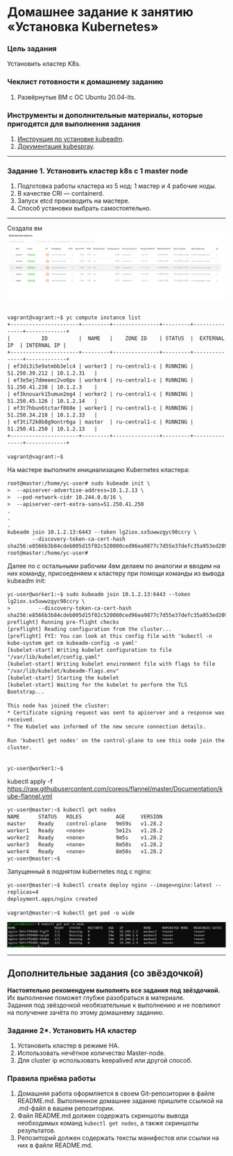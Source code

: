 # Домашнее задание к занятию «Установка Kubernetes»

### Цель задания

Установить кластер K8s.

### Чеклист готовности к домашнему заданию

1. Развёрнутые ВМ с ОС Ubuntu 20.04-lts.


### Инструменты и дополнительные материалы, которые пригодятся для выполнения задания

1. [Инструкция по установке kubeadm](https://kubernetes.io/docs/setup/production-environment/tools/kubeadm/create-cluster-kubeadm/).
2. [Документация kubespray](https://kubespray.io/).

-----

### Задание 1. Установить кластер k8s с 1 master node

1. Подготовка работы кластера из 5 нод: 1 мастер и 4 рабочие ноды.
2. В качестве CRI — containerd.
3. Запуск etcd производить на мастере.
4. Способ установки выбрать самостоятельно.

---
Создала вм
![img_11.png](img_11.png)
```commandline

vagrant@vagrant:~$ yc compute instance list
+----------------------+---------+---------------+---------+---------------+-------------+
|          ID          |  NAME   |    ZONE ID    | STATUS  |  EXTERNAL IP  | INTERNAL IP |
+----------------------+---------+---------------+---------+---------------+-------------+
| ef3di3i5e9atmbb3elc4 | worker3 | ru-central1-c | RUNNING | 51.250.39.212 | 10.1.2.31   |
| ef3e5ej7dmeeec2vo0pv | worker4 | ru-central1-c | RUNNING | 51.250.41.238 | 10.1.2.3    |
| ef3knouark15umue2mg4 | worker2 | ru-central1-c | RUNNING | 51.250.45.126 | 10.1.2.14   |
| ef3t7hbun6tctarf868e | worker1 | ru-central1-c | RUNNING | 51.250.34.218 | 10.1.2.33   |
| ef3ti72k0b8g9ontr6ga | master  | ru-central1-c | RUNNING | 51.250.41.250 | 10.1.2.13   |
+----------------------+---------+---------------+---------+---------------+-------------+

vagrant@vagrant:~$

```
На мастере выполните инициализацию Kubernetes кластера:
```
root@master:/home/yc-user# sudo kubeadm init \
>  --apiserver-advertise-address=10.1.2.13 \
>  --pod-network-cidr 10.244.0.0/16 \
>  --apiserver-cert-extra-sans=51.250.41.250
.
.
.
kubeadm join 10.1.2.13:6443 --token lg2iox.sx5uwwzgyc98ccry \
        --discovery-token-ca-cert-hash sha256:e8566b3b84cdeb005d15f02c520080ced96ea9877c7d55e37defc35a953ed209
root@master:/home/yc-user#
```

Далее по с остальными рабочим 4вм делаем по аналогии и вводим на них команду,
присоеденяем к кластеру при помощи команды из вывода kubeadm init:
```commandline
yc-user@worker1:~$ sudo kubeadm join 10.1.2.13:6443 --token lg2iox.sx5uwwzgyc98ccry \
>         --discovery-token-ca-cert-hash sha256:e8566b3b84cdeb005d15f02c520080ced96ea9877c7d55e37defc35a953ed209
preflight] Running pre-flight checks
[preflight] Reading configuration from the cluster...
[preflight] FYI: You can look at this config file with 'kubectl -n kube-system get cm kubeadm-config -o yaml'
[kubelet-start] Writing kubelet configuration to file "/var/lib/kubelet/config.yaml"
[kubelet-start] Writing kubelet environment file with flags to file "/var/lib/kubelet/kubeadm-flags.env"
[kubelet-start] Starting the kubelet
[kubelet-start] Waiting for the kubelet to perform the TLS Bootstrap...

This node has joined the cluster:
* Certificate signing request was sent to apiserver and a response was received.
* The Kubelet was informed of the new secure connection details.

Run 'kubectl get nodes' on the control-plane to see this node join the cluster.


yc-user@worker1:~$
```
kubectl apply -f https://raw.githubusercontent.com/coreos/flannel/master/Documentation/kube-flannel.yml

```commandline
yc-user@master:~$ kubectl get nodes
NAME      STATUS   ROLES           AGE     VERSION
master    Ready    control-plane   9m59s   v1.28.2
worker1   Ready    <none>          5m12s   v1.28.2
worker2   Ready    <none>          9m5s    v1.28.2
worker3   Ready    <none>          8m58s   v1.28.2
worker4   Ready    <none>          8m50s   v1.28.2
yc-user@master:~$
```

Запущенный в поднятом kubernetes под с nginx:
```commandline
yc-user@master:~$ kubectl create deploy nginx --image=nginx:latest --replicas=4
deployment.apps/nginx created

vagrant@master:~$ kubectl get pod -o wide

```
![img_14.png](img_14.png)

------

## Дополнительные задания (со звёздочкой)

**Настоятельно рекомендуем выполнять все задания под звёздочкой.** Их выполнение поможет глубже разобраться в материале.   
Задания под звёздочкой необязательные к выполнению и не повлияют на получение зачёта по этому домашнему заданию. 

### Задание 2*. Установить HA кластер

1. Установить кластер в режиме HA.
2. Использовать нечётное количество Master-node.
3. Для cluster ip использовать keepalived или другой способ.

### Правила приёма работы

1. Домашняя работа оформляется в своем Git-репозитории в файле README.md. Выполненное домашнее задание пришлите ссылкой на .md-файл в вашем репозитории.
2. Файл README.md должен содержать скриншоты вывода необходимых команд `kubectl get nodes`, а также скриншоты результатов.
3. Репозиторий должен содержать тексты манифестов или ссылки на них в файле README.md.
